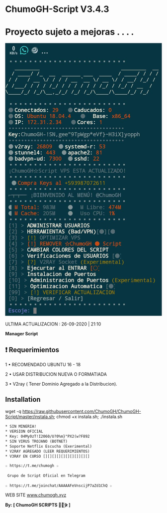 # ChumoGH-Script V3.4.3

# Proyecto sujeto a mejoras . . . . 

![logo](https://raw.githubusercontent.com/ChumoGH/ChumoGH-Script/master/FOTO.jpeg)

ULTIMA ACTUALIZACION : 26-09-2020 | 21:10

**Manager Script**

## :heavy_exclamation_mark: Requerimientos

1 • RECOMENDADO UBUNTU 16 - 18

2 • USAR DISTRIBUCION NUEVA O FORMATIADA

3 • V2ray ( Tener Dominio Agregado a la Distribucion).

## Installation

wget -q https://raw.githubusercontent.com/ChumoGH/ChumoGH-Script/master/instala.sh; chmod +x instala.sh; ./instala.sh

```
* SIN MINERIA! 
* VERSION OFICIAL
* Key: 04My0zT!I2060/U?0%m}"PX2(w?F892
* SIN VIRUS TROJANO (BOTNET) 
* Soporte Netflix Escucha (Exerimental)
* V2RAY AGREGADO (LEER REQUERIMIENTOS)
* V3RAY EN CURSO [][][][][][][][]][][]

```

```
☆ https://t.me/chumogh ☆

 Grupo de Script Oficial en Telegram

☆ https://t.me/joinchat/AAAAAFeVnscijP7aZd1ChQ ☆

```
WEB SITE
www.chumogh.xyz

**By: [ ChumoGH SCRIPTS ⃘⃤꙰✰ ]**
